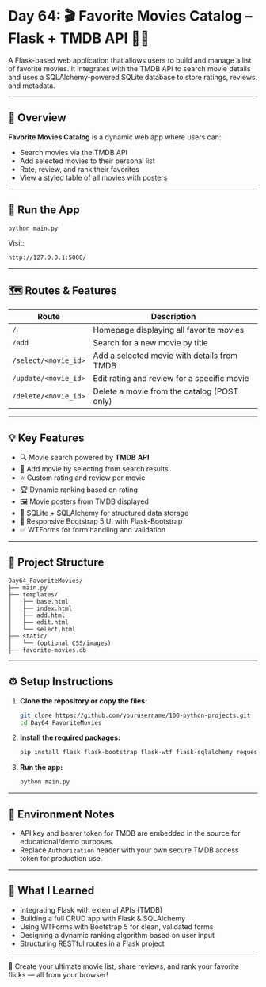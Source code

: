 # Day 64: 🎬 Favorite Movies Catalog – Flask + TMDB API 🎥🍿

A Flask-based web application that allows users to build and manage a list of favorite movies. It integrates with the TMDB API to search movie details and uses a SQLAlchemy-powered SQLite database to store ratings, reviews, and metadata.

---

## 📖 Overview

**Favorite Movies Catalog** is a dynamic web app where users can:

* Search movies via the TMDB API
* Add selected movies to their personal list
* Rate, review, and rank their favorites
* View a styled table of all movies with posters

---

## 🚀 Run the App

```bash
python main.py
```

Visit:

```
http://127.0.0.1:5000/
```

---

## 🗺️ Routes & Features

| Route                | Description                                 |
| -------------------- | ------------------------------------------- |
| `/`                  | Homepage displaying all favorite movies     |
| `/add`               | Search for a new movie by title             |
| `/select/<movie_id>` | Add a selected movie with details from TMDB |
| `/update/<movie_id>` | Edit rating and review for a specific movie |
| `/delete/<movie_id>` | Delete a movie from the catalog (POST only) |

---

## 💡 Key Features

* 🔍 Movie search powered by **TMDB API**
* 🎯 Add movie by selecting from search results
* ⭐ Custom rating and review per movie
* 🏆 Dynamic ranking based on rating
* 🖼️ Movie posters from TMDB displayed
* 🧾 SQLite + SQLAlchemy for structured data storage
* 🎨 Responsive Bootstrap 5 UI with Flask-Bootstrap
* ✅ WTForms for form handling and validation

---

## 📁 Project Structure

```
Day64_FavoriteMovies/
├── main.py
├── templates/
│   ├── base.html
│   ├── index.html
│   ├── add.html
│   ├── edit.html
│   └── select.html
├── static/
│   └── (optional CSS/images)
├── favorite-movies.db
```

---

## ⚙️ Setup Instructions

1. **Clone the repository or copy the files:**

   ```bash
   git clone https://github.com/yourusername/100-python-projects.git
   cd Day64_FavoriteMovies
   ```

2. **Install the required packages:**

   ```bash
   pip install flask flask-bootstrap flask-wtf flask-sqlalchemy requests
   ```

3. **Run the app:**

   ```bash
   python main.py
   ```

---

## 🔐 Environment Notes

* API key and bearer token for TMDB are embedded in the source for educational/demo purposes.
* Replace `Authorization` header with your own secure TMDB access token for production use.

---

## 🧠 What I Learned

* Integrating Flask with external APIs (TMDB)
* Building a full CRUD app with Flask & SQLAlchemy
* Using WTForms with Bootstrap 5 for clean, validated forms
* Designing a dynamic ranking algorithm based on user input
* Structuring RESTful routes in a Flask project

---

🎥 Create your ultimate movie list, share reviews, and rank your favorite flicks — all from your browser!
